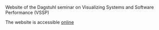 Website of the Dagstuhl seminar on Visualizing Systems and Software Performance (VSSP)

The website is accessible [online](https://vssp.github.io)
